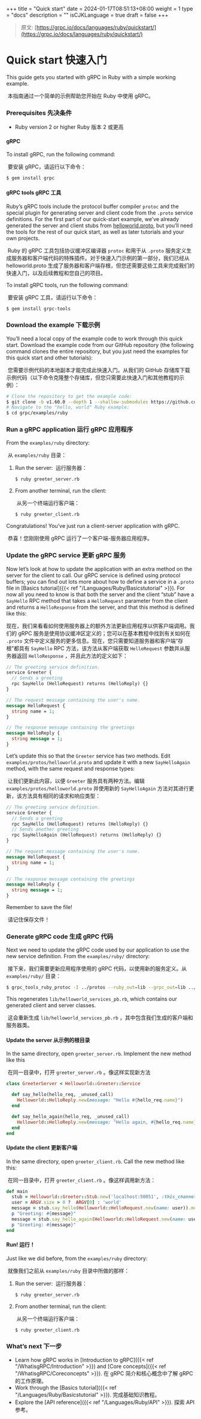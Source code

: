 +++
title = "Quick start"
date = 2024-01-17T08:51:13+08:00
weight = 1
type = "docs"
description = ""
isCJKLanguage = true
draft = false
+++

> 原文: [https://grpc.io/docs/languages/ruby/quickstart/](https://grpc.io/docs/languages/ruby/quickstart/)

# Quick start 快速入门

This guide gets you started with gRPC in Ruby with a simple working example.

​	本指南通过一个简单的示例帮助您开始在 Ruby 中使用 gRPC。



### Prerequisites 先决条件

- Ruby version 2 or higher
  Ruby 版本 2 或更高

#### gRPC

To install gRPC, run the following command:

​	要安装 gRPC，请运行以下命令：

```sh
$ gem install grpc
```

#### gRPC tools gRPC 工具

Ruby’s gRPC tools include the protocol buffer compiler `protoc` and the special plugin for generating server and client code from the `.proto` service definitions. For the first part of our quick-start example, we’ve already generated the server and client stubs from [helloworld.proto](https://github.com/grpc/grpc/tree/v1.60.0/examples/protos/helloworld.proto), but you’ll need the tools for the rest of our quick start, as well as later tutorials and your own projects.

​	Ruby 的 gRPC 工具包括协议缓冲区编译器 `protoc` 和用于从 `.proto` 服务定义生成服务器和客户端代码的特殊插件。对于快速入门示例的第一部分，我们已经从 helloworld.proto 生成了服务器和客户端存根，但您还需要这些工具来完成我们的快速入门，以及后续教程和您自己的项目。

To install gRPC tools, run the following command:

​	要安装 gRPC 工具，请运行以下命令：

```sh
$ gem install grpc-tools
```

### Download the example 下载示例

You’ll need a local copy of the example code to work through this quick start. Download the example code from our GitHub repository (the following command clones the entire repository, but you just need the examples for this quick start and other tutorials):

​	您需要示例代码的本地副本才能完成此快速入门。从我们的 GitHub 存储库下载示例代码（以下命令克隆整个存储库，但您只需要此快速入门和其他教程的示例）：

```sh
# Clone the repository to get the example code:
$ git clone -b v1.60.0 --depth 1 --shallow-submodules https://github.com/grpc/grpc
# Navigate to the "hello, world" Ruby example:
$ cd grpc/examples/ruby
```

### Run a gRPC application 运行 gRPC 应用程序

From the `examples/ruby` directory:

​	从 `examples/ruby` 目录：

1. Run the server: 
   ​	运行服务器：

   ```sh
   $ ruby greeter_server.rb
   ```

2. From another terminal, run the client:

   ​	从另一个终端运行客户端：

   ```sh
   $ ruby greeter_client.rb
   ```

Congratulations! You’ve just run a client-server application with gRPC.

​	恭喜！您刚刚使用 gRPC 运行了一个客户端-服务器应用程序。

### Update the gRPC service 更新 gRPC 服务

Now let’s look at how to update the application with an extra method on the server for the client to call. Our gRPC service is defined using protocol buffers; you can find out lots more about how to define a service in a `.proto` file in [Basics tutorial]({{< ref "/Languages/Ruby/Basicstutorial" >}}). For now all you need to know is that both the server and the client “stub” have a `SayHello` RPC method that takes a `HelloRequest` parameter from the client and returns a `HelloResponse` from the server, and that this method is defined like this:

​	现在，我们来看看如何使用服务器上的额外方法更新应用程序以供客户端调用。我们的 gRPC 服务是使用协议缓冲区定义的；您可以在基本教程中找到有关如何在 `.proto` 文件中定义服务的更多信息。现在，您只需要知道服务器和客户端“存根”都具有 `SayHello` RPC 方法，该方法从客户端获取 `HelloRequest` 参数并从服务器返回 `HelloResponse` ，并且此方法的定义如下：

```proto
// The greeting service definition.
service Greeter {
  // Sends a greeting
  rpc SayHello (HelloRequest) returns (HelloReply) {}
}

// The request message containing the user's name.
message HelloRequest {
  string name = 1;
}

// The response message containing the greetings
message HelloReply {
  string message = 1;
}
```

Let’s update this so that the `Greeter` service has two methods. Edit `examples/protos/helloworld.proto` and update it with a new `SayHelloAgain` method, with the same request and response types:

​	让我们更新此内容，以便 `Greeter` 服务具有两种方法。编辑 `examples/protos/helloworld.proto` 并使用新的 `SayHelloAgain` 方法对其进行更新，该方法具有相同的请求和响应类型：

```proto
// The greeting service definition.
service Greeter {
  // Sends a greeting
  rpc SayHello (HelloRequest) returns (HelloReply) {}
  // Sends another greeting
  rpc SayHelloAgain (HelloRequest) returns (HelloReply) {}
}

// The request message containing the user's name.
message HelloRequest {
  string name = 1;
}

// The response message containing the greetings
message HelloReply {
  string message = 1;
}
```

Remember to save the file!

​	请记住保存文件！

### Generate gRPC code 生成 gRPC 代码

Next we need to update the gRPC code used by our application to use the new service definition. From the `examples/ruby/` directory:

​	接下来，我们需要更新应用程序使用的 gRPC 代码，以使用新的服务定义。从 `examples/ruby/` 目录：

```sh
$ grpc_tools_ruby_protoc -I ../protos --ruby_out=lib --grpc_out=lib ../protos/helloworld.proto
```

This regenerates `lib/helloworld_services_pb.rb`, which contains our generated client and server classes.

​	这会重新生成 `lib/helloworld_services_pb.rb` ，其中包含我们生成的客户端和服务器类。

#### Update the server 从示例的根目录

In the same directory, open `greeter_server.rb`. Implement the new method like this

​	在同一目录中，打开 `greeter_server.rb` 。像这样实现新方法

```rb
class GreeterServer < Helloworld::Greeter::Service

  def say_hello(hello_req, _unused_call)
    Helloworld::HelloReply.new(message: "Hello #{hello_req.name}")
  end

  def say_hello_again(hello_req, _unused_call)
    Helloworld::HelloReply.new(message: "Hello again, #{hello_req.name}")
  end
end
```

#### Update the client 更新客户端

In the same directory, open `greeter_client.rb`. Call the new method like this:

​	在同一目录中，打开 `greeter_client.rb` 。像这样调用新方法：

```rb
def main
  stub = Helloworld::Greeter::Stub.new('localhost:50051', :this_channel_is_insecure)
  user = ARGV.size > 0 ?  ARGV[0] : 'world'
  message = stub.say_hello(Helloworld::HelloRequest.new(name: user)).message
  p "Greeting: #{message}"
  message = stub.say_hello_again(Helloworld::HelloRequest.new(name: user)).message
  p "Greeting: #{message}"
end
```

#### Run! 运行！

Just like we did before, from the `examples/ruby` directory:

​	就像我们之前从 `examples/ruby` 目录中所做的那样：

1. Run the server: 
   ​	运行服务器：

   ```sh
   $ ruby greeter_server.rb
   ```

2. From another terminal, run the client:

   ​	从另一个终端运行客户端：

   ```sh
   $ ruby greeter_client.rb
   ```

### What’s next 下一步

- Learn how gRPC works in [Introduction to gRPC]({{< ref "/WhatisgRPC/Introduction" >}}) and [Core concepts]({{< ref "/WhatisgRPC/Coreconcepts" >}}).
  在 gRPC 简介和核心概念中了解 gRPC 的工作原理。
- Work through the [Basics tutorial]({{< ref "/Languages/Ruby/Basicstutorial" >}}).
  完成基础知识教程。
- Explore the [API reference]({{< ref "/Languages/Ruby/API" >}}).
  探索 API 参考。
